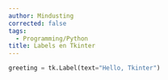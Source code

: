 ```yaml
---
author: Mindusting
corrected: false
tags:
  - Programming/Python
title: Labels en Tkinter
---
```


```py
greeting = tk.Label(text="Hello, Tkinter")
```
